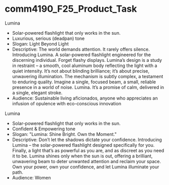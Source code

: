 # comm4190_F25_Product_Task

Lumina
- Solar-powered flashlight that only works in the sun.
- Luxurious, serious (deadpan) tone
- Slogan: Light Beyond Light
- Descriptive: The world demands attention.  It rarely offers silence.  Introducing Lumina.  A solar-powered flashlight engineered for the discerning individual.  Forget flashy displays.  Lumina’s design is a study in restraint – a smooth, cool aluminum body reflecting the light with a quiet intensity.  It’s not about blinding brilliance; it’s about precise, unwavering illumination.  The mechanism is subtly complex, a testament to enduring quality.  Imagine a single, focused beam, a small, reliable presence in a world of noise.  Lumina.  It’s a promise of calm, delivered in a single, elegant stroke.
- Audience: Sustainable living aficionados, anyone who appreciates an infusion of opulence with eco-conscious innovation

Lumina
- Solar-powered flashlight that only works in the sun.
- Confident & Empowering tone
- Slogan: "Lumina: Shine Bright. Own the Moment."
- Descriptive: Don’t let the shadows dictate your confidence. Introducing Lumina – the solar-powered flashlight designed specifically for you.  Finally, a light that’s as powerful as you are, and as discreet as you need it to be.  Lumina shines only when the sun is out, offering a brilliant, unwavering beam to deter unwanted attention and reclaim your space.  Own your power, own your confidence, and let Lumina illuminate your path.
- Audience: Women
